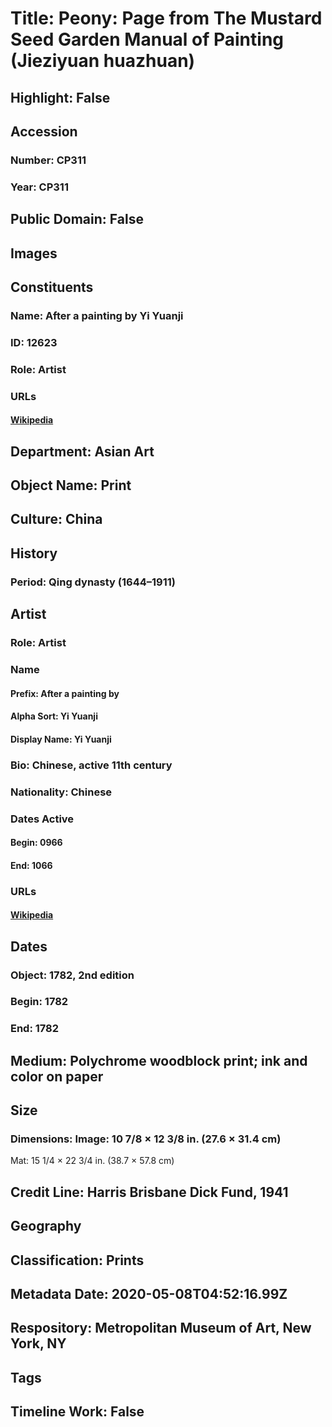 # Title: Peony: Page from The Mustard Seed Garden Manual of Painting (Jieziyuan huazhuan)
## Highlight: False
## Accession
### Number: CP311
### Year: CP311
## Public Domain: False
## Images
## Constituents
### Name: After a painting by Yi Yuanji
### ID: 12623
### Role: Artist
### URLs
#### [Wikipedia](https://www.wikidata.org/wiki/Q1261786)
## Department: Asian Art
## Object Name: Print
## Culture: China
## History
### Period: Qing dynasty (1644–1911)
## Artist
### Role: Artist
### Name
#### Prefix: After a painting by
#### Alpha Sort: Yi Yuanji
#### Display Name: Yi Yuanji
### Bio: Chinese, active 11th century
### Nationality: Chinese
### Dates Active
#### Begin: 0966
#### End: 1066
### URLs
#### [Wikipedia](https://www.wikidata.org/wiki/Q1261786)
## Dates
### Object: 1782, 2nd edition
### Begin: 1782
### End: 1782
## Medium: Polychrome woodblock print; ink and color on paper
## Size
### Dimensions: Image: 10 7/8 × 12 3/8 in. (27.6 × 31.4 cm)
Mat: 15 1/4 × 22 3/4 in. (38.7 × 57.8 cm)
## Credit Line: Harris Brisbane Dick Fund, 1941
## Geography
## Classification: Prints
## Metadata Date: 2020-05-08T04:52:16.99Z
## Respository: Metropolitan Museum of Art, New York, NY
## Tags
## Timeline Work: False